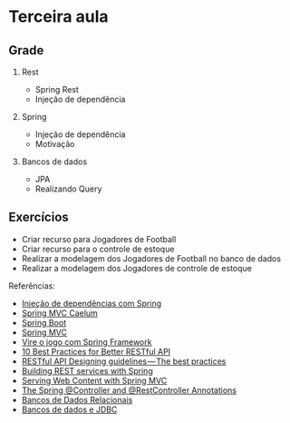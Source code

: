 # Terceira aula

## Grade

1. Rest 
   - Spring Rest
   - Injeção de dependência


2. Spring
   - Injeção de dependência
   - Motivação

3. Bancos de dados
   - JPA
   - Realizando Query

## Exercícios

* Criar recurso para Jogadores de Football
* Criar recurso para o controle de estoque
* Realizar a modelagem dos Jogadores de Football no banco de dados
* Realizar a modelagem dos Jogadores de controle de estoque


Referências:

* [Injeção de dependências com Spring](https://blog.algaworks.com/injecao-de-dependencias-com-spring/)
* [Spring MVC Caelum](https://www.caelum.com.br/apostila-java-web/spring-mvc/)
* [Spring Boot](https://www.casadocodigo.com.br/products/livro-spring-boot)
* [Spring MVC](https://www.casadocodigo.com.br/products/livro-spring-mvc)
* [Vire o jogo com Spring Framework](https://www.casadocodigo.com.br/products/livro-spring-framework)
* [10 Best Practices for Better RESTful API](https://blog.mwaysolutions.com/2014/06/05/10-best-practices-for-better-restful-api/)
* [RESTful API Designing guidelines — The best practices](https://hackernoon.com/restful-api-designing-guidelines-the-best-practices-60e1d954e7c9)
* [Building REST services with Spring](https://spring.io/guides/tutorials/rest/)
* [Serving Web Content with Spring MVC](https://spring.io/guides/gs/serving-web-content/)
* [The Spring @Controller and @RestController Annotations](https://www.baeldung.com/spring-controller-vs-restcontroller)
* [Bancos de Dados Relacionais](https://www.devmedia.com.br/bancos-de-dados-relacionais/20401)
* [Bancos de dados e JDBC](https://www.caelum.com.br/apostila-java-web/bancos-de-dados-e-jdbc/#a-conexo-em-java)

